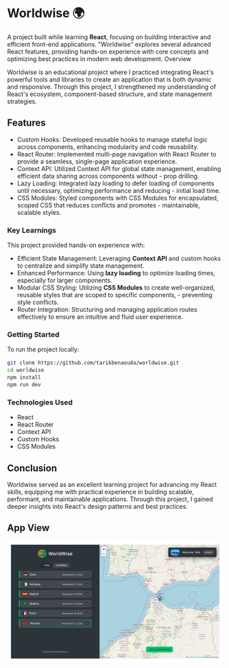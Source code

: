 # Worldwise 🌍

A project built while learning **React**, focusing on building interactive and efficient front-end applications. "Worldwise" explores several advanced React features, providing hands-on experience with core concepts and optimizing best practices in modern web development.
Overview

Worldwise is an educational project where I practiced integrating React's powerful tools and libraries to create an application that is both dynamic and responsive. Through this project, I strengthened my understanding of React's ecosystem, component-based structure, and state management strategies.

## Features

- Custom Hooks: Developed reusable hooks to manage stateful logic across components, enhancing modularity and code reusability.
- React Router: Implemented multi-page navigation with React Router to provide a seamless, single-page application experience.
- Context API: Utilized Context API for global state management, enabling efficient data sharing across components without - prop drilling.
- Lazy Loading: Integrated lazy loading to defer loading of components until necessary, optimizing performance and reducing - initial load time.
- CSS Modules: Styled components with CSS Modules for encapsulated, scoped CSS that reduces conflicts and promotes - maintainable, scalable styles.

### Key Learnings

This project provided hands-on experience with:

- Efficient State Management: Leveraging **Context API** and custom hooks to centralize and simplify state management.
- Enhanced Performance: Using **lazy loading** to optimize loading times, especially for larger components.
- Modular CSS Styling: Utilizing **CSS Modules** to create well-organized, reusable styles that are scoped to specific components, - preventing style conflicts.
- Router Integration: Structuring and managing application routes effectively to ensure an intuitive and fluid user experience.

### Getting Started

To run the project locally:

```bash
git clone https://github.com/tarikbenaouda/worldwise.git
cd worldwise
npm install
npm run dev
```

### Technologies Used

- React
- React Router
- Context API
- Custom Hooks
- CSS Modules

## Conclusion

Worldwise served as an excellent learning project for advancing my React skills, equipping me with practical experience in building scalable, performant, and maintainable applications. Through this project, I gained deeper insights into React's design patterns and best practices.

## App View

![App View](public/app_view.png)
